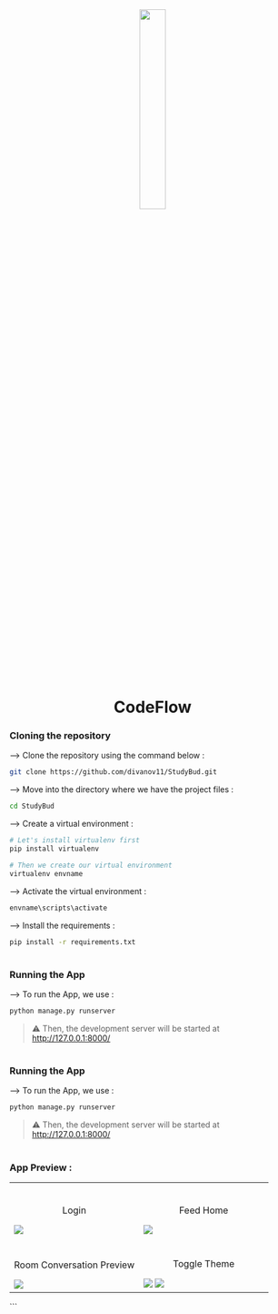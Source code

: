 <div align="center">
<img width="30%" src="https://github.com/user-attachments/assets/c9da53db-6a35-4bf6-9802-19403cd2df92">

# CodeFlow
</div>

### Cloning the repository

--> Clone the repository using the command below :
```bash
git clone https://github.com/divanov11/StudyBud.git

```

--> Move into the directory where we have the project files : 
```bash
cd StudyBud

```

--> Create a virtual environment :
```bash
# Let's install virtualenv first
pip install virtualenv

# Then we create our virtual environment
virtualenv envname

```

--> Activate the virtual environment :
```bash
envname\scripts\activate

```

--> Install the requirements :
```bash
pip install -r requirements.txt

```

#

### Running the App

--> To run the App, we use :
```bash
python manage.py runserver

```

> ⚠ Then, the development server will be started at http://127.0.0.1:8000/

#



### Running the App

--> To run the App, we use :
```bash
python manage.py runserver

```

> ⚠ Then, the development server will be started at http://127.0.0.1:8000/

#

### App Preview :

<table width="100%"> 
<tr>
<td width="50%">
<br>
<p align="center">
  Login
</p>
<img src="https://github.com/user-attachments/assets/a1a73319-0533-49d4-9d74-6a0191b24251"> 
</td>
<td width="50%">      
&nbsp; 
<br>
<p align="center">
  Feed Home
</p>
<img src="https://github.com/user-attachments/assets/b345809e-bea5-497c-a777-62068a6251e2">

</td> 
</tr>
<tr>
<td width="50%">
<br>
<p align="center">
  Room Conversation Preview
</p>
<img src="https://github.com/user-attachments/assets/95853072-11a8-45c2-b6a1-10cdcc8aba6d"> 
</td>
<td width="50%">
<br>
<p align="center">
  Toggle Theme
</p>
<img src="https://github.com/user-attachments/assets/afc4dc99-7cf7-403d-b48c-18004dffaac9">
<img src="https://github.com/user-attachments/assets/8e75b190-ab2b-486e-8188-f60b60a7919d">
</td>
</tr>
</table>
```

